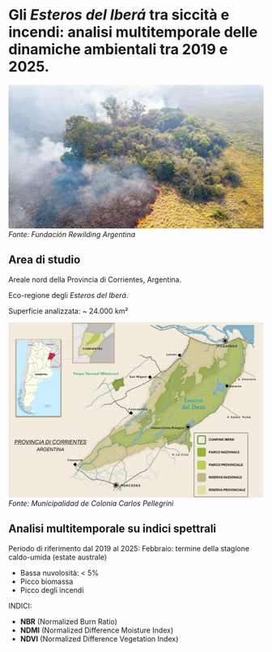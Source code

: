 # Gli *Esteros del Iberá* tra siccità e incendi: analisi multitemporale delle dinamiche ambientali tra 2019 e 2025.

![Parque Iberà 2022](img/incendio2022.jpg)
*Fonte: Fundación Rewilding Argentina*


## Area di studio

Areale nord della Provincia di Corrientes, Argentina.

Eco-regione degli *Esteros del Iberá*.

Superficie analizzata: ~ 24.000 km²

![Esteros del Iberá](img/PROVINCIA_DI_CORRIENTES.png)
*Fonte: Municipalidad de Colonia Carlos Pellegrini*


## Analisi multitemporale su indici spettrali

Periodo di riferimento dal 2019 al 2025: 
Febbraio: termine della stagione caldo-umida (estate australe)
- Bassa nuvolosità: < 5%
- Picco biomassa
- Picco degli incendi


INDICI:
- **NBR** (Normalized Burn Ratio)
- **NDMI** (Normalized Difference Moisture Index)
- **NDVI** (Normalized Difference Vegetation Index)
